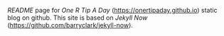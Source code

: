 _README_ page for _One R Tip A Day_ (<https://onertipaday.github.io>) static blog on github. This site is based on _Jekyll Now_ (<https://github.com/barryclark/jekyll-now>). 
